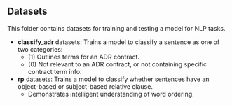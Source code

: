 ## Datasets

This folder contains datasets for training and testing a model for NLP tasks.

- **classify_adr** datasets: Trains a model to classify a sentence as one of two categories:
  - (1) Outlines terms for an ADR contract.
  - (0) Not relevant to an ADR contract, or not containing specific contract term info.
- **rp** datasets: Trains a model to classify whether sentences have an object-based or subject-based relative clause.
  - Demonstrates intelligent understanding of word ordering.
